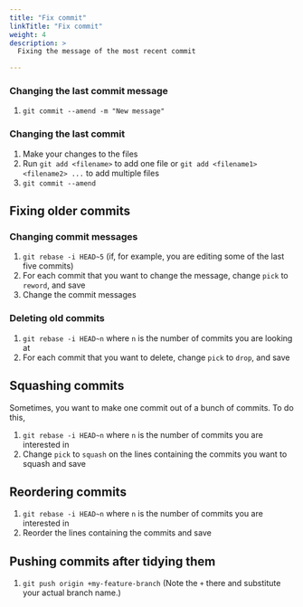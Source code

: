 ```yaml
---
title: "Fix commit"
linkTitle: "Fix commit"
weight: 4
description: >
  Fixing the message of the most recent commit

---
```


### Changing the last commit message

1. `git commit --amend -m "New message"`

### Changing the last commit

1. Make your changes to the files
2. Run `git add <filename>` to add one file or `git add <filename1> <filename2> ...` to add multiple files
3. `git commit --amend`

## Fixing older commits

### Changing commit messages

1. `git rebase -i HEAD~5` (if, for example, you are editing some of the last five commits)
2. For each commit that you want to change the message, change `pick` to `reword`, and save
3. Change the commit messages

### Deleting old commits

1. `git rebase -i HEAD~n` where `n` is the number of commits you are looking at
2. For each commit that you want to delete, change `pick` to `drop`, and save

## Squashing commits

Sometimes, you want to make one commit out of a bunch of commits. To do this,

1. `git rebase -i HEAD~n` where `n` is the number of commits you are interested in
2. Change `pick` to `squash` on the lines containing the commits you want to squash and save

## Reordering commits

1. `git rebase -i HEAD~n` where `n` is the number of commits you are interested in
2. Reorder the lines containing the commits and save

## Pushing commits after tidying them

1. `git push origin +my-feature-branch` (Note the `+` there and substitute your actual branch name.)